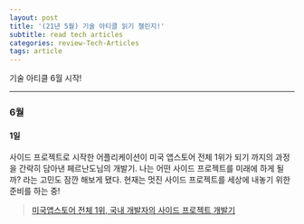 ```yaml
---
layout: post
title: '(21년 5월) 기술 아티클 읽기 챌린지!'
subtitle: read tech articles
categories: review-Tech-Articles
tags: article
---
```


기술 아티클 6월 시작!

---

### 6월

#### 1일

사이드 프로젝트로 시작한 어플리케이션이 미국 앱스토어 전체 1위가 되기 까지의 과정을 간략히 담아낸 페르난도님의 개발기. 나는 어떤 사이드 프로젝트를 미래에 하게 될까? 라는 고민도 잠깐 해보게 됐다. 현재는 멋진 사이드 프로젝트를 세상에 내놓기 위한 준비를 하는 중!

> [미국앱스토어 전체 1위, 국내 개발자의 사이드 프로젝트 개발기](https://fernando.kr/general/2021-06-01-appstore-experience-review/)
